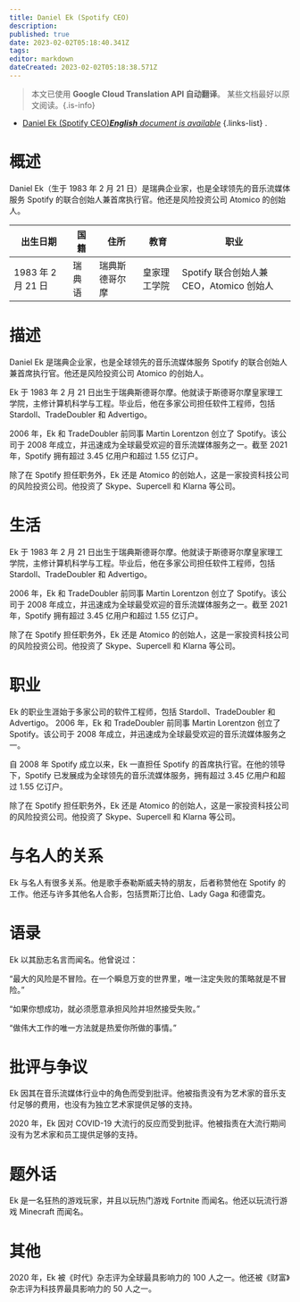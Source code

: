 ```yaml
---
title: Daniel Ek (Spotify CEO)
description: 
published: true
date: 2023-02-02T05:18:40.341Z
tags: 
editor: markdown
dateCreated: 2023-02-02T05:18:38.571Z
---
```


> 本文已使用 **Google Cloud Translation API 自动翻译**。
某些文档最好以原文阅读。{.is-info}



- [Daniel Ek (Spotify CEO)***English** document is available*](/en/Knowledge-base/Dictionary/Person/daniel-ek-spotify-ceo)
{.links-list}
.

# 概述

Daniel Ek（生于 1983 年 2 月 21 日）是瑞典企业家，也是全球领先的音乐流媒体服务 Spotify 的联合创始人兼首席执行官。他还是风险投资公司 Atomico 的创始人。

|出生日期 |国籍|住所 |教育 |职业 |
| -------------- | -------------- | -------------- | -------------- | -------------- |
| 1983 年 2 月 21 日 |瑞典语 |瑞典斯德哥尔摩 |皇家理工学院| Spotify 联合创始人兼 CEO，Atomico 创始人 |

# 描述

Daniel Ek 是瑞典企业家，也是全球领先的音乐流媒体服务 Spotify 的联合创始人兼首席执行官。他还是风险投资公司 Atomico 的创始人。

Ek 于 1983 年 2 月 21 日出生于瑞典斯德哥尔摩。他就读于斯德哥尔摩皇家理工学院，主修计算机科学与工程。毕业后，他在多家公司担任软件工程师，包括 Stardoll、TradeDoubler 和 Advertigo。

2006 年，Ek 和 TradeDoubler 前同事 Martin Lorentzon 创立了 Spotify。该公司于 2008 年成立，并迅速成为全球最受欢迎的音乐流媒体服务之一。截至 2021 年，Spotify 拥有超过 3.45 亿用户和超过 1.55 亿订户。

除了在 Spotify 担任职务外，Ek 还是 Atomico 的创始人，这是一家投资科技公司的风险投资公司。他投资了 Skype、Supercell 和 Klarna 等公司。

# 生活

Ek 于 1983 年 2 月 21 日出生于瑞典斯德哥尔摩。他就读于斯德哥尔摩皇家理工学院，主修计算机科学与工程。毕业后，他在多家公司担任软件工程师，包括 Stardoll、TradeDoubler 和 Advertigo。

2006 年，Ek 和 TradeDoubler 前同事 Martin Lorentzon 创立了 Spotify。该公司于 2008 年成立，并迅速成为全球最受欢迎的音乐流媒体服务之一。截至 2021 年，Spotify 拥有超过 3.45 亿用户和超过 1.55 亿订户。

除了在 Spotify 担任职务外，Ek 还是 Atomico 的创始人，这是一家投资科技公司的风险投资公司。他投资了 Skype、Supercell 和 Klarna 等公司。

# 职业

Ek 的职业生涯始于多家公司的软件工程师，包括 Stardoll、TradeDoubler 和 Advertigo。 2006 年，Ek 和 TradeDoubler 前同事 Martin Lorentzon 创立了 Spotify。该公司于 2008 年成立，并迅速成为全球最受欢迎的音乐流媒体服务之一。

自 2008 年 Spotify 成立以来，Ek 一直担任 Spotify 的首席执行官。在他的领导下，Spotify 已发展成为全球领先的音乐流媒体服务，拥有超过 3.45 亿用户和超过 1.55 亿订户。

除了在 Spotify 担任职务外，Ek 还是 Atomico 的创始人，这是一家投资科技公司的风险投资公司。他投资了 Skype、Supercell 和 Klarna 等公司。

# 与名人的关系

Ek 与名人有很多关系。他是歌手泰勒斯威夫特的朋友，后者称赞他在 Spotify 的工作。他还与许多其他名人合影，包括贾斯汀比伯、Lady Gaga 和德雷克。

# 语录

Ek 以其励志名言而闻名。他曾说过：

“最大的风险是不冒险。在一个瞬息万变的世界里，唯一注定失败的策略就是不冒险。”

“如果你想成功，就必须愿意承担风险并坦然接受失败。”

“做伟大工作的唯一方法就是热爱你所做的事情。”

# 批评与争议

Ek 因其在音乐流媒体行业中的角色而受到批评。他被指责没有为艺术家的音乐支付足够的费用，也没有为独立艺术家提供足够的支持。

2020 年，Ek 因对 COVID-19 大流行的反应而受到批评。他被指责在大流行期间没有为艺术家和员工提供足够的支持。

# 题外话

Ek 是一名狂热的游戏玩家，并且以玩热门游戏 Fortnite 而闻名。他还以玩流行游戏 Minecraft 而闻名。

# 其他

2020 年，Ek 被《时代》杂志评为全球最具影响力的 100 人之一。他还被《财富》杂志评为科技界最具影响力的 50 人之一。